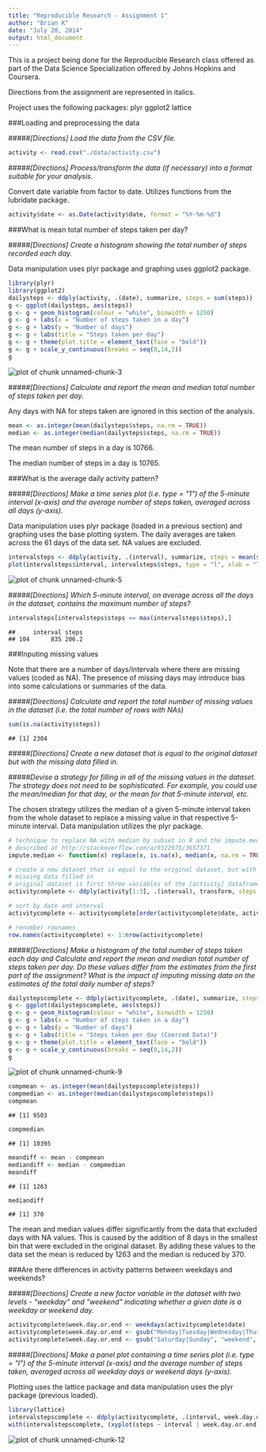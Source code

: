 ```yaml
---
title: "Reproducible Research - Assignment 1"
author: "Brian K"
date: "July 20, 2014"
output: html_document
---
```


This is a project being done for the Reproducible Research class offered as part of the Data Science Specialization offered by Johns Hopkins and Coursera.

Directions from the assignment are represented in italics.

Project uses the following packages:
plyr
ggplot2
lattice

###Loading and preprocessing the data

#####*[Directions] Load the data from the CSV file.*



```r
activity <- read.csv("./data/activity.csv")
```

#####*[Directions] Process/transform the data (if necessary) into a format suitable for your analysis.*

Convert date variable from factor to date. Utilizes functions from the lubridate package.


```r
activity$date <- as.Date(activity$date, format = "%Y-%m-%d")
```

###What is mean total number of steps taken per day?

#####*[Directions] Create a histogram showing the total number of steps recorded each day.*

Data manipulation uses plyr package and graphing uses ggplot2 package.


```r
library(plyr)
library(ggplot2)
dailysteps <- ddply(activity, .(date), summarize, steps = sum(steps))
g <- ggplot(dailysteps, aes(steps))
g <- g + geom_histogram(colour = "white", binwidth = 1250)
g <- g + labs(x = "Number of steps taken in a day")
g <- g + labs(y = "Number of days")
g <- g + labs(title = "Steps taken per day")
g <- g + theme(plot.title = element_text(face = "bold"))
g <- g + scale_y_continuous(breaks = seq(0,14,2))
g
```

![plot of chunk unnamed-chunk-3](figure/unnamed-chunk-3.png) 

#####*[Directions] Calculate and report the mean and median total number of steps taken per day.*

Any days with NA for steps taken are ignored in this section of the analysis.


```r
mean <- as.integer(mean(dailysteps$steps, na.rm = TRUE))
median <- as.integer(median(dailysteps$steps, na.rm = TRUE))
```
The mean number of steps in a day is 10766.

The median number of steps in a day is 10765.

###What is the average daily activity pattern?

#####*[Directions] Make a time series plot (i.e. type = "1") of the 5-minute interval (x-axis) and the average number of steps taken, averaged across all days (y-axis).*

Data manipulation uses plyr package (loaded in a previous section) and graphing uses the base plotting system. The daily averages are taken across the 61 days of the data set. NA values are excluded.


```r
intervalsteps <- ddply(activity, .(interval), summarize, steps = mean(steps, na.rm = TRUE))
plot(intervalsteps$interval, intervalsteps$steps, type = "l", xlab = "Time interval (measured in 5 minute intervals throughout the day)", ylab = "Average number of steps", main = "Average number of steps per time interval")
```

![plot of chunk unnamed-chunk-5](figure/unnamed-chunk-5.png) 

#####*[Directions] Which 5-minute interval, on average across all the days in the dataset, contains the maximum number of steps?*


```r
intervalsteps[intervalsteps$steps == max(intervalsteps$steps),]
```

```
##     interval steps
## 104      835 206.2
```

###Inputing missing values

Note that there are a number of days/intervals where there are missing values (coded as NA). The presence of missing days may introduce bias into some calculations or summaries of the data.

#####*[Directions] Calculate and report the total number of missing values in the dataset (i.e. the total number of rows with NAs)*


```r
sum(is.na(activity$steps))
```

```
## [1] 2304
```

#####*[Directions] Create a new dataset that is equal to the original dataset but with the missing data filled in.*

#####*Devise a strategy for filling in all of the missing values in the dataset. The strategy does not need to be sophisticated. For example, you could use the mean/median for that day, or the mean for that 5-minute interval, etc.*

The chosen strategy utilizes the median of a given 5-minute interval taken from the whole dataset to replace a missing value in that respective 5-minute interval. Data manipulation utilizes the plyr package.


```r
# technique to replace NA with median by subset in R and the impute.median function 
# described at http://stackoverflow.com/a/9322975/3657371
impute.median <- function(x) replace(x, is.na(x), median(x, na.rm = TRUE))

# create a new dataset that is equal to the original dataset, but with the 
# missing data filled in
# original dataset is first three variables of the [activity] dataframe
activitycomplete <- ddply(activity[1:3], .(interval), transform, steps = impute.median(steps), date = date, interval = interval)

# sort by date and interval
activitycomplete <- activitycomplete[order(activitycomplete$date, activitycomplete$interval),]

# renumber rownames
row.names(activitycomplete) <- 1:nrow(activitycomplete)
```

#####*[Directions] Make a histogram of the total number of steps taken each day and Calculate and report the mean and median total number of steps taken per day. Do these values differ from the estimates from the first part of the assignment? What is the impact of imputing missing data on the estimates of the total daily number of steps?*


```r
dailystepscomplete <- ddply(activitycomplete, .(date), summarize, steps = sum(steps))
g <- ggplot(dailystepscomplete, aes(steps))
g <- g + geom_histogram(colour = "white", binwidth = 1250)
g <- g + labs(x = "Number of steps taken in a day")
g <- g + labs(y = "Number of days")
g <- g + labs(title = "Steps taken per day (Coerced Data)")
g <- g + theme(plot.title = element_text(face = "bold"))
g <- g + scale_y_continuous(breaks = seq(0,14,2))
g
```

![plot of chunk unnamed-chunk-9](figure/unnamed-chunk-9.png) 

```r
compmean <- as.integer(mean(dailystepscomplete$steps))
compmedian <- as.integer(median(dailystepscomplete$steps))
compmean
```

```
## [1] 9503
```

```r
compmedian
```

```
## [1] 10395
```


```r
meandiff <- mean - compmean
mediandiff <- median - compmedian
meandiff
```

```
## [1] 1263
```

```r
mediandiff
```

```
## [1] 370
```

The mean and median values differ significantly from the data that excluded days with NA values. This is caused by the addition of 8 days in the smallest bin that were excluded in the original dataset. By adding these values to the data set the mean is reduced by 1263 and the median is reduced by 370.

###Are there differences in activity patterns between weekdays and weekends?

#####*[Directions] Create a new factor variable in the dataset with two levels - "weekday" and "weekend" indicating whether a given date is a weekday or weekend day.*


```r
activitycomplete$week.day.or.end <- weekdays(activitycomplete$date)
activitycomplete$week.day.or.end <- gsub("Monday|Tuesday|Wednesday|Thursday|Friday", "weekday", activitycomplete$week.day.or.end)
activitycomplete$week.day.or.end <- gsub("Saturday|Sunday", "weekend", activitycomplete$week.day.or.end)
```

#####*[Directions] Make a panel plot containing a time series plot (i.e. type = "l") of the 5-minute interval (x-axis) and the average number of steps taken, averaged across all weekday days or weekend days (y-axis).*

Plotting uses the lattice package and data manipulation uses the plyr package (previous loaded).


```r
library(lattice)
intervalstepscomplete <- ddply(activitycomplete, .(interval, week.day.or.end), summarize, steps = mean(steps))
with(intervalstepscomplete, (xyplot(steps ~ interval | week.day.or.end, type = "l", layout = c(1, 2), xlab = "Inverval", ylab = "Number of steps")))
```

![plot of chunk unnamed-chunk-12](figure/unnamed-chunk-12.png) 
